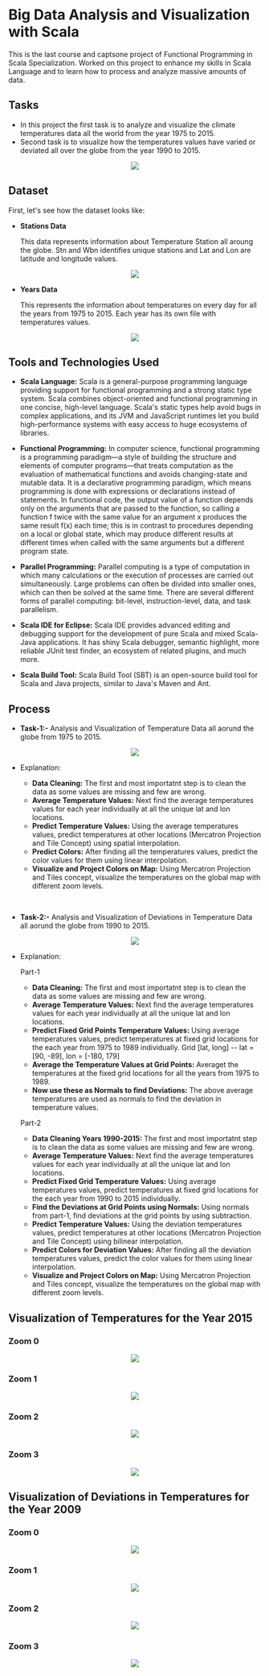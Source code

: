 # Big Data Analysis and Visualization with Scala

This is the last course and captsone project of Functional Programming in Scala Specialization. Worked on this project to enhance my skills in Scala Language and to learn how to process and analyze massive amounts of data.

## Tasks

* In this project the first task is to analyze and visualize the climate temperatures data all the world from the year 1975 to 2015.
* Second task is to visualize how the temperatures values have varied or deviated all over the globe from the year 1990 to 2015. 

<p align ="center">
<img src="https://github.com/navjindervirdee/big-data-analysis-and-visualization-with-scala/blob/master/target/Util%20Images/FinalVideo.gif"/> 
</p>

## Dataset

First, let's see how the dataset looks like:

* <strong> Stations Data </strong>

    This data represents information about Temperature Station all aroung the globe. Stn and Wbn identifies unique stations and Lat and       Lon are latitude and longitude values.

<p align ="center">
<img src="https://github.com/navjindervirdee/big-data-analysis-and-visualization-with-scala/blob/master/target/Util%20Images/stations.jpg"/> 
</p>


* <strong> Years Data </strong>

    This represents the information about temperatures on every day for all the years from 1975 to 2015. Each year has its own file with       temperatures values. 
    
<p align ="center">
<img src="https://github.com/navjindervirdee/big-data-analysis-and-visualization-with-scala/blob/master/target/Util%20Images/year.jpg"/> 
</p>


## Tools and Technologies Used

* **Scala Language:** Scala is a general-purpose programming language providing support for functional programming and a strong static type system. Scala combines object-oriented and functional programming in one concise, high-level language. Scala's static types help avoid bugs in complex applications, and its JVM and JavaScript runtimes let you build high-performance systems with easy access to huge ecosystems of libraries.

* **Functional Programming:** In computer science, functional programming is a programming paradigm—a style of building the structure and elements of computer programs—that treats computation as the evaluation of mathematical functions and avoids changing-state and mutable data. It is a declarative programming paradigm, which means programming is done with expressions or declarations instead of statements. In functional code, the output value of a function depends only on the arguments that are passed to the function, so calling a function f twice with the same value for an argument x produces the same result f(x) each time; this is in contrast to procedures depending on a local or global state, which may produce different results at different times when called with the same arguments but a different program state.

* **Parallel Programming:** Parallel computing is a type of computation in which many calculations or the execution of processes are carried out simultaneously. Large problems can often be divided into smaller ones, which can then be solved at the same time. There are several different forms of parallel computing: bit-level, instruction-level, data, and task parallelism.

* **Scala IDE for Eclipse:** Scala IDE provides advanced editing and debugging support for the development of pure Scala and mixed Scala-Java applications. It has shiny Scala debugger, semantic highlight, more reliable JUnit test finder, an ecosystem of related plugins, and much more.

* **Scala Build Tool:** Scala Build Tool (SBT) is an open-source build tool for Scala and Java projects, similar to Java's Maven and Ant.

## Process

* **Task-1:-** Analysis and Visualization of Temperature Data all aorund the globe from 1975 to 2015.

<p align ="center">
<img src="https://github.com/navjindervirdee/big-data-analysis-and-visualization-with-scala/blob/master/target/Util%20Images/task1.jpg"/> 
</p>

* Explanation:

    * **Data Cleaning:** The first and most importatnt step is to clean the data as some values are missing and few are wrong.
    * **Average Temperature Values:** Next find the average temperatures values for each year individually at all the unique lat and lon locations.
    * **Predict Temperature Values:** Using the average temperatures values, predict temperatures at other locations (Mercatron Projection and Tile Concept) using spatial interpolation.
    * **Predict Colors:** After finding all the temperatures values, predict the color values for them using linear interpolation.
    * **Visualize and Project Colors on Map:** Using Mercatron Projection and Tiles concept, visualize the temperatures on the global map with different zoom levels.

<br>
    
* **Task-2:-** Analysis and Visualization of Deviations in Temperature Data all aorund the globe from 1990 to 2015.

<p align ="center">
<img src="https://github.com/navjindervirdee/big-data-analysis-and-visualization-with-scala/blob/master/target/Util%20Images/task2.jpg"/> 
</p>


 * Explanation:

    Part-1

    * **Data Cleaning:** The first and most importatnt step is to clean the data as some values are missing and few are wrong.
    * **Average Temperature Values:** Next find the average temperatures values for each year individually at all the unique lat and lon locations.
    * **Predict Fixed Grid Points Temperature Values:** Using average temperatures values, predict temperatures at fixed grid locations for the each year from 1975 to 1989 individually. Grid [lat, long] -- lat = [90, -89], lon = [-180, 179]
    * **Average the Temperature Values at Grid Points:** Averaget the temperatures at the fixed grid locations for all the years from 1975 to 1989.
    * **Now use these as Normals to find Deviations:** The above average temperatures are used as normals to find the deviation in temperature values.
    
    Part-2
    
    * **Data Cleaning Years 1990-2015:** The first and most importatnt step is to clean the data as some values are missing and few are wrong.
    * **Average Temperature Values:** Next find the average temperatures values for each year individually at all the unique lat and lon locations.
    * **Predict Fixed Grid Temperature Values:** Using average temperatures values, predict temperatures at fixed grid locations for the each year from 1990 to 2015 individually.
    * **Find the Deviations at Grid Points using Normals:** Using normals from part-1, find deviations at the grid points by using subtraction.
    * **Predict Temperature Values:** Using the deviation temperatures values, predict temperatures at other locations (Mercatron Projection and Tile Concept) using bilinear interpolation.
    * **Predict Colors for Deviation Values:** After finding all the deviation temperatures values, predict the color values for them using linear interpolation.
    * **Visualize and Project Colors on Map:** Using Mercatron Projection and Tiles concept, visualize the temperatures on the global map with different zoom levels.


## Visualization of Temperatures for the Year 2015

### **Zoom 0**
 
<p align ="center">
<img src="https://github.com/navjindervirdee/big-data-analysis-and-visualization-with-scala/blob/master/target/Util%20Images/temperatureszoom0.JPG"/> 
</p>

### **Zoom 1**

<p align ="center">
<img src="https://github.com/navjindervirdee/big-data-analysis-and-visualization-with-scala/blob/master/target/Util%20Images/temperatureszoom1.JPG"/> 
</p>


### **Zoom 2**

<p align ="center">
<img src="https://github.com/navjindervirdee/big-data-analysis-and-visualization-with-scala/blob/master/target/Util%20Images/temperatureszoom2.JPG"/> 
</p>


### **Zoom 3**

<p align ="center">
<img src="https://github.com/navjindervirdee/big-data-analysis-and-visualization-with-scala/blob/master/target/Util%20Images/temperatureszoom3.JPG"/> 
</p>


## Visualization of Deviations in Temperatures for the Year 2009

### **Zoom 0**
 
<p align ="center">
<img src="https://github.com/navjindervirdee/big-data-analysis-and-visualization-with-scala/blob/master/target/Util%20Images/deviationszoom0.JPG"/> 
</p>

### **Zoom 1**

<p align ="center">
<img src="https://github.com/navjindervirdee/big-data-analysis-and-visualization-with-scala/blob/master/target/Util%20Images/deviationszoom1.JPG"/> 
</p>


### **Zoom 2**

<p align ="center">
<img src="https://github.com/navjindervirdee/big-data-analysis-and-visualization-with-scala/blob/master/target/Util%20Images/deviationszoom2.JPG"/> 
</p>


### **Zoom 3**

<p align ="center">
<img src="https://github.com/navjindervirdee/big-data-analysis-and-visualization-with-scala/blob/master/target/Util%20Images/deviationszoom3.JPG"/> 
</p>
